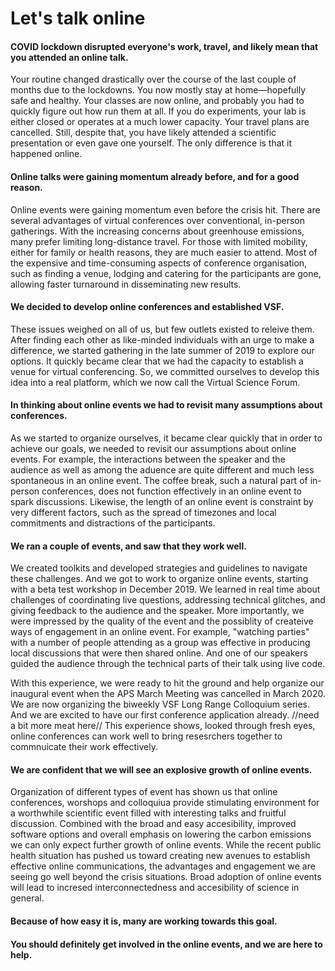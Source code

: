 # Let's talk online

#### COVID lockdown disrupted everyone's work, travel, and likely mean that you attended an online talk.

Your routine changed drastically over the course of the last couple of months due to the lockdowns. You now mostly stay at home—hopefully safe and healthy. Your classes are now online, and probably you had to quickly figure out how run them at all. If you do experiments, your lab is either closed or operates at a much lower capacity. Your travel plans are cancelled. Still, despite that, you have likely attended a scientific presentation or even gave one yourself. The only difference is that it happened online.

#### Online talks were gaining momentum already before, and for a good reason.
Online events were gaining momentum even before the crisis hit.
There are several advantages of virtual conferences over conventional, in-person gatherings.
With the increasing concerns about greenhouse emissions, many prefer limiting long-distance travel.
For those with limited mobility, either for family or health reasons, they are much easier to attend.
Most of the expensive and time-consuming aspects of conference organisation, such as finding a venue, lodging and catering for the participants are gone, allowing faster turnaround in disseminating new results.

#### We decided to develop online conferences and established VSF.
These issues weighed on all of us, but few outlets existed to releive them. 
After finding each other as like-minded individuals with an urge to make a difference, we started gathering in the late summer of 2019 to explore our options. 
It quickly became clear that we had the capacity to establish a venue for virtual conferencing. 
So, we committed ourselves to develop this idea into a real platform, which we now call the Virtual Science Forum.

#### In thinking about online events we had to revisit many assumptions about conferences.

As we started to organize ourselves, it became clear quickly that in order to achieve our goals, we needed to revisit our assumptions about online events. For example, the interactions between the speaker and the audience as well as among the aduence are quite different and much less spontaneous in an online event. The coffee break, such a natural part of in-person conferences, does not function effectively in an online event to spark discussions. Likewise, the length of an online event is constraint by very different factors, such as the spread of timezones and local commitments and distractions of the participants.

#### We ran a couple of events, and saw that they work well.

We created toolkits and developed strategies and guidelines to navigate these challenges. And we got to work to organize online events, starting with a beta test workshop in December 2019. We learned in real time about challenges of coordinating live questions, addressing technical glitches, and giving feedback to the audience and the speaker. More importantly, we were impressed by the quality of the event and the possiblity of createive ways of engagement in an online event. For example, "watching parties" with a number of people attending as a group was effective in producing local discussions that were then shared online. And one of our speakers guided the audience through the technical parts of their talk using live code.

With this experience, we were ready to hit the ground and help organize our inaugural event when the APS March Meeting was cancelled in March 2020. We are now organizing the biweekly VSF Long Range Colloquium series. And we are excited to have our first conference application already. //need a bit more meat here// This experience shows, looked through fresh eyes, online conferences can work well to bring resesrchers together to commnuicate their work effectively.


#### We are confident that we will see an explosive growth of online events.

Organization of different types of event has shown us that online conferences, worshops and colloquiua provide stimulating environment for a worthwhile scientific event filled with interesting talks and fruitful discussion. Combined with the broad and easy accesibility, improved software options and overall emphasis on lowering the carbon emissions we can only expect further growth of online events. While the recent public health situation has pushed us toward creating new avenues to establish effective online communications, the advantages and engagement we are seeing go well beyond the crisis situations. Broad adoption of online events will lead to incresed interconnectedness and accesibility of science in general.


#### Because of how easy it is, many are working towards this goal.

#### You should definitely get involved in the online events, and we are here to help.

